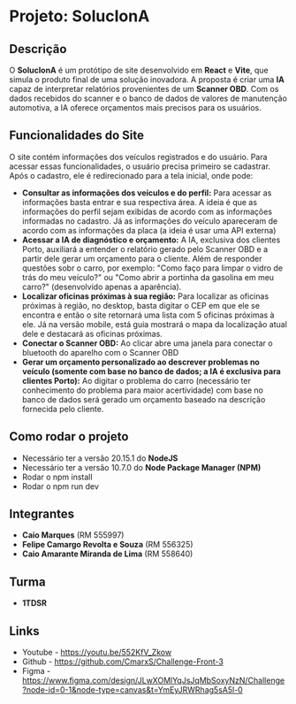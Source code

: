 # **Projeto: SolucIonA**

## **Descrição**
O **SolucIonA** é um protótipo de site desenvolvido em **React** e **Vite**, que simula o produto final de uma solução inovadora. A proposta é criar uma **IA** capaz de interpretar relatórios provenientes de um **Scanner OBD**. Com os dados recebidos do scanner e o banco de dados de valores de manutenção automotiva, a IA oferece orçamentos mais precisos para os usuários.

## **Funcionalidades do Site**
O site contém informações dos veículos registrados e do usuário. Para acessar essas funcionalidades, o usuário precisa primeiro se cadastrar. Após o cadastro, ele é redirecionado para a tela inicial, onde pode:

- **Consultar as informações dos veículos e do perfil:**
  Para acessar as informações basta entrar e sua respectiva área. A ideia é que as informações do perfil sejam exibidas de acordo com as informações informadas no cadastro. Já as informações do veículo apareceram de acordo com as informações da placa (a ideia é usar uma API externa)
- **Acessar a IA de diagnóstico e orçamento:**
  A IA, exclusiva dos clientes Porto, auxiliará a entender o relatório gerado pelo Scanner OBD e a partir dele gerar um orçamento para o cliente. Além de responder questões sobr o carro, por exemplo: "Como faço para limpar o vidro de trás do meu veículo?" ou "Como abrir a portinha da gasolina em meu carro?" (desenvolvido apenas a aparência).
- **Localizar oficinas próximas à sua região:**
  Para localizar as oficinas próximas à região, no desktop, basta digitar o CEP em que ele se encontra e então o site retornará uma lista com 5 oficinas próximas à ele. Já na versão mobile, está guia mostrará o mapa da localização atual dele e destacará as oficinas próximas.
- **Conectar o Scanner OBD:**
  Ao clicar abre uma janela para conectar o bluetooth do aparelho com o Scanner OBD
- **Gerar um orçamento personalizado ao descrever problemas no veículo (somente com base no banco de dados; a IA é exclusiva para clientes Porto):**
  Ao digitar o problema do carro (necessário ter conhecimento do problema para maior acertividade) com base no banco de dados será gerado um orçamento baseado na descrição fornecida pelo cliente.

## **Como rodar o projeto**
- Necessário ter a versão 20.15.1 do **NodeJS**
- Necessário ter a versão 10.7.0 do **Node Package Manager (NPM)**
- Rodar o npm install
- Rodar o npm run dev

## **Integrantes**
- **Caio Marques** (RM 555997)
- **Felipe Camargo Revolta e Souza** (RM 556325)
- **Caio Amarante Miranda de Lima** (RM 558640)

## **Turma**
- **1TDSR**

## **Links**
- Youtube - https://youtu.be/552KfV_Zkow
- Github - https://github.com/CmarxS/Challenge-Front-3
- Figma - https://www.figma.com/design/JLwXOMlYqJsJqMbSoxyNzN/Challenge?node-id=0-1&node-type=canvas&t=YmEyJRWRhag5sA5l-0
